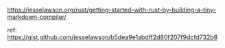 https://jesselawson.org/rust/getting-started-with-rust-by-building-a-tiny-markdown-compiler/

ref: https://gist.github.com/jesselawson/b5dea9e1abdff2d80f207f9dcfd732b8